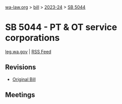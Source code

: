 [wa-law.org](/) > [bill](/bill/) > [2023-24](/bill/2023-24/) > [SB 5044](/bill/2023-24/sb/5044/)

# SB 5044 - PT & OT service corporations
[leg.wa.gov](https://app.leg.wa.gov/billsummary?BillNumber=5044&Year=2023&Initiative=false) | [RSS Feed](./rss.xml)

## Revisions
* [Original Bill](1/)

## Meetings